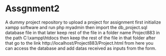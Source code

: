 # Assgnment2
A dummy project repository to upload a project for assignment
first initialize xampp software and run php myadmin
  then import the db_project.sql  database file in that
    later keep rest of the file in a folder name Project883 in the path C:\xampp\htdocs
      then keep the rest of the file in that folder
        after that go to the link http://localhost/Project883/Project.html
         from here you can access the database and add datas received as inputs from the form.
